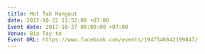 ```yaml
---
title: Hot Tab Hangout
date: 2017-10-22 13:52:00 +07:00
Event date: 2017-10-27 00:00:00 +07:00
Venue: Bia Tay ta
Event URL: https://www.facebook.com/events/1947546642199847/
---
```


